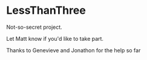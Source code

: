 # LessThanThree

Not-so-secret project.

Let Matt know if you'd like to take part.

Thanks to Genevieve and Jonathon for the help so far
